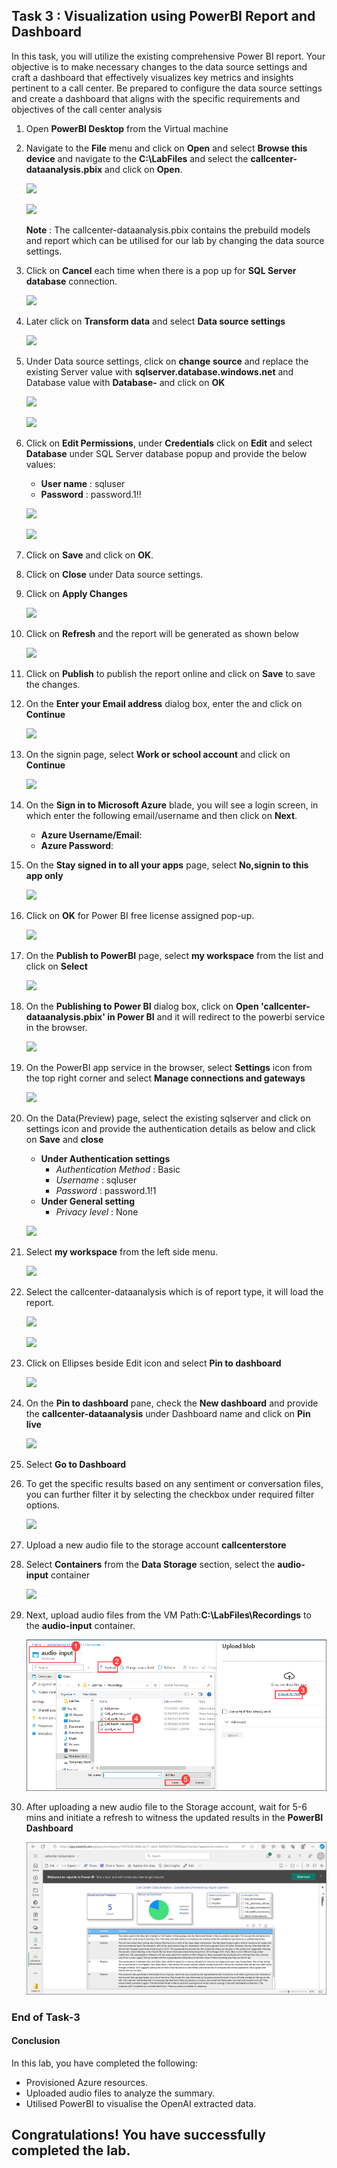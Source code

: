 ## Task 3 : Visualization using PowerBI Report and Dashboard

In this task, you will utilize the existing comprehensive Power BI report. Your objective is to make necessary changes to the data source settings and craft a dashboard that effectively visualizes key metrics and insights pertinent to a call center. Be prepared to configure the data source settings and create a dashboard that aligns with the specific requirements and objectives of the call center analysis

1. Open **PowerBI Desktop** from the Virtual machine

1. Navigate to the **File** menu and click on **Open** and select **Browse this device** and navigate to the **C:\LabFiles** and select the **callcenter-dataanalysis.pbix** and click on **Open**.

   ![](images/s9.png)

   ![](images/s10.png)
   
    **Note** : The callcenter-dataanalysis.pbix contains the prebuild models and report which can be utilised for our lab by changing the data source settings.
  
1. Click on **Cancel** each time when there is a pop up for **SQL Server database** connection.

   ![](images/s33.png)
   
1. Later click on **Transform data** and select **Data source settings**

   ![](images/s11.png)

1. Under Data source settings, click on **change source** and replace the existing Server value with **sqlserver<inject key="Deployment-id" enableCopy="false"></inject>.database.windows.net** and Database value with **Database-<inject key="Deployment-id" enableCopy="false"></inject>** and click on **OK**

    ![](images/s12.png)

    ![](images/s13.png)

1. Click on **Edit Permissions**, under **Credentials** click on **Edit** and select **Database** under SQL Server database popup and provide the below values:

     * **User name** : sqluser
     * **Password**  : password.1!!

    ![](images/s14.png)
   
    ![](images/s15.png)
   
1. Click on **Save** and click on **OK**.

1. Click on **Close** under Data source settings.

1. Click on **Apply Changes**

    ![](images/s16.png)
   
1. Click on **Refresh** and the report will be generated as shown below

   ![](images/s17.png)

1. Click on **Publish** to publish the report online and click on **Save** to save the changes.

1. On the **Enter your Email address** dialog box, enter the **<inject key="AzureAdUserEmail"></inject>** and click on **Continue**

   ![](images/s19.png)

1. On the signin page, select **Work or school account** and click on **Continue**

   ![](images/s20.png)

1. On the **Sign in to Microsoft Azure** blade, you will see a login screen, in which enter the following email/username and then click on **Next**.  

   * **Azure Username/Email**:  <inject key="AzureAdUserEmail"></inject> 
   * **Azure Password**:  <inject key="AzureAdUserPassword"></inject>

1. On the **Stay signed in to all your apps** page, select **No,signin to this app only**

   ![](images/s34.png)

1. Click on **OK** for Power BI free license assigned pop-up.

   ![](images/s22.png)   

1. On the **Publish to PowerBI** page, select **my workspace** from the list and click on **Select**

   ![](images/s23.png)    

1. On the **Publishing to Power BI** dialog box, click on **Open 'callcenter-dataanalysis.pbix' in Power BI** and it will redirect to the powerbi service in the browser. 

   ![](images/s24.png)      

1. On the PowerBI app service in the browser, select **Settings** icon from the top right corner and select **Manage connections and gateways**

    ![](images/s25.png)        

1. On the Data(Preview) page, select the existing sqlserver and click on settings icon and provide the authentication details as below and click on **Save** and **close**
   
   * **Under Authentication settings**
        * *Authentication Method* : Basic
        * *Username* : sqluser
        * *Password* : password.1!1
   * **Under General setting**
        * *Privacy level* : None

    ![](images/s27.png)

1. Select **my workspace** from the left side menu.

    ![](images/s28.png)

1. Select the callcenter-dataanalysis which is of report type, it will load the report.

   ![](images/s29.png)
   
   ![](images/s30.png)

1. Click on Ellipses beside Edit icon and select **Pin to dashboard**

   ![](images/s31.png)

1. On the **Pin to dashboard** pane, check the **New dashboard** and provide the **callcenter-dataanalysis** under Dashboard name and click on **Pin live**

   ![](images/s32.png)

1. Select **Go to Dashboard**

1. To get the specific results based on any sentiment or conversation files, you can further filter it by selecting the checkbox under required filter options.

   ![](images/s35.png)

1. Upload a new audio file to the storage account **callcenterstore<inject key="Deployment-id" enableCopy="false"></inject>**

1. Select **Containers** from the **Data Storage** section, select the **audio-input** container

   ![](images/25.png)

1. Next, upload audio files from the VM Path:**C:\LabFiles\Recordings** to the **audio-input** container.

    ![](images/s41.png)

1. After uploading a new audio file to the Storage account, wait for 5-6 mins and initiate a refresh to witness the updated results in the **PowerBI Dashboard**
   
   ![](images/s39.png)
   
### End of Task-3

#### Conclusion

In this lab, you have completed the following:

- Provisioned Azure resources.
- Uploaded audio files to analyze the summary.
- Utilised PowerBI to visualise the OpenAI extracted data.
  
## Congratulations! You have successfully completed the lab.
